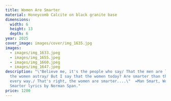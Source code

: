 ```yaml
---
title: Women Are Smarter
material: Honeycomb Calcite on black granite base
dimensions:
  width: 6
  height: 13
  depth: 6
year: 2025
cover_image: images/cover/img_1635.jpg
images:
  - images/img_1633.jpeg
  - images/img_1655.jpeg
  - images/img_1660.jpeg
  - images/img_1647.jpeg
description: "\"Believe me, it's the people who say/ That the men are leading
  the women astray/ But I say that the women today? Are smarter than the men in
  every way./ That's right, the women are smarter....\"  =Man Smart, Woman
  Smarter lyrics by Norman Span."
price: 1200
---
```

